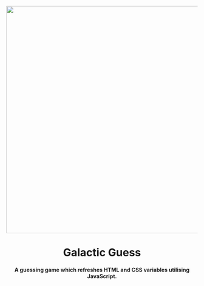 <h1 align="center">
<br>
  <img src="static/img/galactic_guess_snapshot.png" width="600">
  <br>
    <br>
  Galactic Guess 
  <br>
</h1>

<h4 align="center">A guessing game which refreshes HTML and CSS variables utilising JavaScript.</h4>